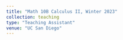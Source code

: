 ```yaml
---
title: "Math 10B Calculus II, Winter 2023"
collection: teaching
type: "Teaching Assistant"
venue: "UC San Diego"
---
```

